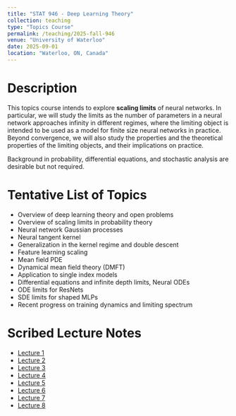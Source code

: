 ```yaml
---
title: "STAT 946 - Deep Learning Theory"
collection: teaching
type: "Topics Course"
permalink: /teaching/2025-fall-946
venue: "University of Waterloo"
date: 2025-09-01
location: "Waterloo, ON, Canada"
---
```


<!-- This is a description of a teaching experience. You can use markdown like any other post.

Heading 1
======

Heading 2
======

Heading 3
======
 -->

# Description

This topics course intends to explore **scaling limits** of neural networks. In particular, we will study the limits as the number of parameters in a neural network approaches infinity in different regimes, where the limiting object is intended to be used as a model for finite size neural networks in practice. Beyond convergence, we will also study the properties and the theoretical properties of the limiting objects, and their implications on practice.

<!-- Topics potentially covered in this course include: Neural network Gaussian processes, neural tangent kernel, limiting spectrum, double descent, mean-field neural network PDE, feature learning, dynamical mean field theory, single index models, neural ODE, infinite-depth ResNets, neural covariance SDE, and other extensions. -->

Background in probability, differential equations, and stochastic analysis are desirable but not required.

# Tentative List of Topics 

- Overview of deep learning theory and open problems
- Overview of scaling limits in probability theory
- Neural network Gaussian processes
- Neural tangent kernel
- Generalization in the kernel regime and double descent
- Feature learning scaling
- Mean field PDE
- Dynamical mean field theory (DMFT)
- Application to single index models
- Differential equations and infinite depth limits, Neural ODEs
- ODE limits for ResNets
- SDE limits for shaped MLPs
- Recent progress on training dynamics and limiting spectrum

# Scribed Lecture Notes 

- [Lecture 1](/files/STAT946_F2025_Scribe/STAT_946_Lecture_1.pdf) 
- [Lecture 2](/files/STAT946_F2025_Scribe/STAT_946_Lecture_2.pdf) 
- [Lecture 3](/files/STAT946_F2025_Scribe/STAT_946_Lecture_3.pdf) 
- [Lecture 4](/files/STAT946_F2025_Scribe/STAT_946_Lecture_4.pdf) 
- [Lecture 5](/files/STAT946_F2025_Scribe/STAT_946_Lecture_5.pdf) 
- [Lecture 6](/files/STAT946_F2025_Scribe/STAT_946_Lecture_6.pdf) 
- [Lecture 7](/files/STAT946_F2025_Scribe/STAT_946_Lecture_7.pdf) 
- [Lecture 8](/files/STAT946_F2025_Scribe/STAT_946_Lecture_8.pdf) 



















